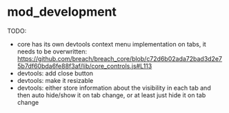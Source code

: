 mod_development
===============

TODO:

- core has its own devtools context menu implementation on tabs, it needs to be overwritten:
https://github.com/breach/breach_core/blob/c72d6b02ada72bad3d2e75b7df60bda6fe88f3af/lib/core_controls.js#L113
- devtools: add close button
- devtools: make it resizable
- devtools: either store information about the visibility in each tab and then auto hide/show it on tab change, or at least just hide it on tab change